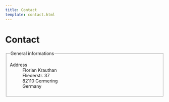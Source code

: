 ```yaml
---
title: Contact
template: contact.html
---
```

# Contact

<fieldset>
	<legend>General informations</legend>
	<dl>
		<dt>Address</dt>
		<dd>Florian Krauthan</dd>
		<dd>Fliederstr. 37</dd>
		<dd>82110 Germering</dd>
		<dd>Germany</dd>
	</dl>
</fieldset>
